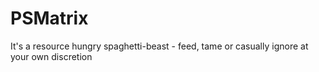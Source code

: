 # PSMatrix

It's a resource hungry spaghetti-beast - feed, tame or casually ignore at your own discretion


